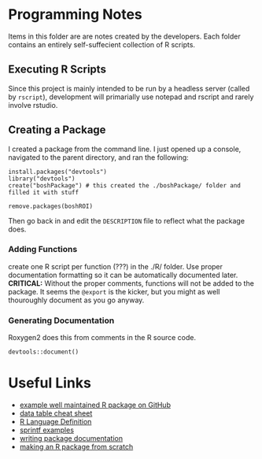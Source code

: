 # Programming Notes
Items in this folder are are notes created by the developers. Each folder contains an entirely self-suffecient collection of R scripts.

## Executing R Scripts
Since this project is mainly intended to be run by a headless server (called by `rscript`), development will primarially use notepad and rscript and rarely involve rstudio.

## Creating a Package
I created a package from the command line. I just opened up a console, navigated to the parent directory, and ran the following:

```
install.packages("devtools")
library("devtools")
create("boshPackage") # this created the ./boshPackage/ folder and filled it with stuff
```

```
remove.packages(boshROI)
```

Then go back in and edit the `DESCRIPTION` file to reflect what the package does.

### Adding Functions
create one R script per function (???) in the ./R/ folder. Use proper documentation formatting so it can be automatically documented later. **CRITICAL:** Without the proper comments, functions will not be added to the package. It seems the `@export` is the kicker, but you might as well thouroughly document as you go anyway.

### Generating Documentation
Roxygen2 does this from comments in the R source code.

```
devtools::document()
```

# Useful Links
* [example well maintained R package on GitHub](https://github.com/dirkschumacher/ompr)
* [data table cheat sheet](https://s3.amazonaws.com/assets.datacamp.com/img/blog/data+table+cheat+sheet.pdf)
* [R Language Definition](https://cran.r-project.org/doc/manuals/R-lang.html#Operators)
* [sprintf examples](http://www.cookbook-r.com/Strings/Creating_strings_from_variables/)
* [writing package documentation](https://support.rstudio.com/hc/en-us/articles/200532317-Writing-Package-Documentation)
* [making an R package from scratch](https://hilaryparker.com/2014/04/29/writing-an-r-package-from-scratch/)